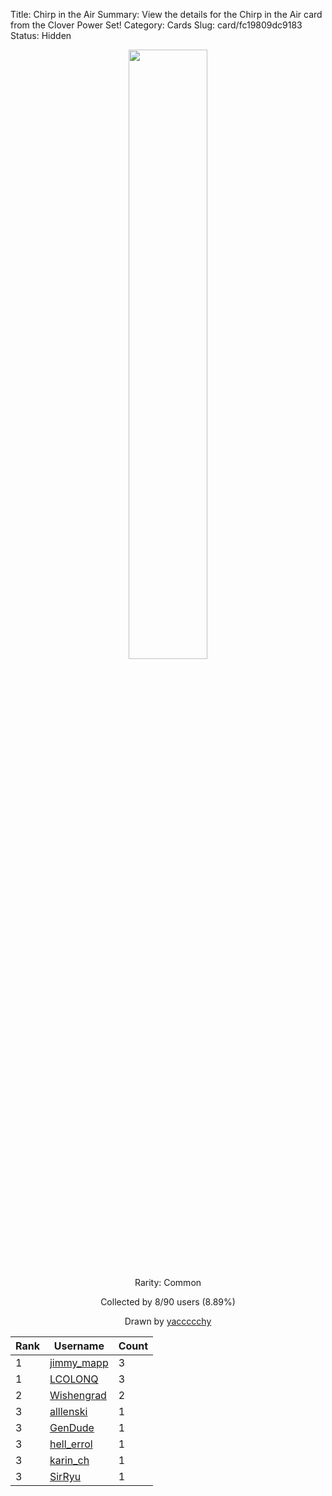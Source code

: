 Title: Chirp in the Air
Summary: View the details for the Chirp in the Air card from the Clover Power Set!
Category: Cards
Slug: card/fc19809dc9183
Status: Hidden

<center><a href='/images/cards/fc19809dc9183.png'><img src='/images/cards/fc19809dc9183.png' width='50%'></a>

Rarity: Common

Collected by 8/90 users (8.89%)

Drawn by <a href='https://twitter.com/yaccccchy'>yaccccchy</a></center>

<table class="table">
  <thead>
    <tr>
      <th scope="col">Rank</th>
      <th scope="col">Username</th>
      <th scope="col">Count</th>
    </tr>
  </thead>
  <tbody>
    <tr>
      <td>1</td>
      <td><a href="https://www.twitch.tv/jimmy_mapp">jimmy_mapp</a></td>
      <td>3</td>
      </tr>
    <tr>
      <td>1</td>
      <td><a href="https://www.twitch.tv/lcolonq">LCOLONQ</a></td>
      <td>3</td>
      </tr>
    <tr>
      <td>2</td>
      <td><a href="https://www.twitch.tv/wishengrad">Wishengrad</a></td>
      <td>2</td>
      </tr>
    <tr>
      <td>3</td>
      <td><a href="https://www.twitch.tv/alllenski">alllenski</a></td>
      <td>1</td>
      </tr>
    <tr>
      <td>3</td>
      <td><a href="https://www.twitch.tv/gendude">GenDude</a></td>
      <td>1</td>
      </tr>
    <tr>
      <td>3</td>
      <td><a href="https://www.twitch.tv/hell_errol">hell_errol</a></td>
      <td>1</td>
      </tr>
    <tr>
      <td>3</td>
      <td><a href="https://www.twitch.tv/karin_ch">karin_ch</a></td>
      <td>1</td>
      </tr>
    <tr>
      <td>3</td>
      <td><a href="https://www.twitch.tv/sirryu">SirRyu</a></td>
      <td>1</td>
      </tr>
  </tbody>
</table>